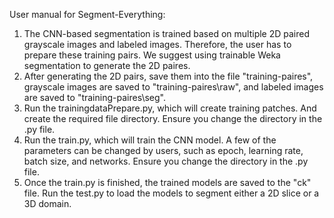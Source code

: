 User manual for Segment-Everything:
1. The CNN-based segmentation is trained based on multiple 2D paired grayscale images and labeled images. Therefore, the user has to prepare these training pairs. We suggest using trainable Weka segmentation to
   generate the 2D paires.
2. After generating the 2D pairs, save them into the file "training-paires", grayscale images are saved to "training-paires\raw", and labeled images are saved to "training-paires\seg".
3. Run the trainingdataPrepare.py, which will create training patches. And create the required file directory. Ensure you change the directory in the .py file.
4. Run the train.py, which will train the CNN model. A few of the parameters can be changed by users, such as epoch, learning rate, batch size, and networks. Ensure you change the directory in the .py file.
5. Once the train.py is finished, the trained models are saved to the "ck" file. Run the test.py to load the models to segment either a 2D slice or a 3D domain.
